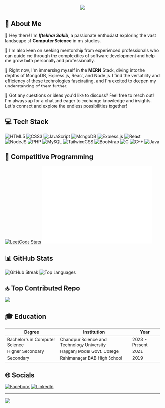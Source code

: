 <p align="center">
 <img src="https://github.com/SAKIB797/sakib797/assets/99905109/d76225c9-87d1-4f0c-88d8-38c02898beab" style=" width: 20%;">
</p>

## 💫 About Me   
👋 Hey there! I'm **_Iftekhar Sakib_**, a passionate enthusiast exploring the vast landscape of **Computer Science** in my studies.<!-- I'm deeply interested in various technologies and their applications. I'm currently on the lookout for collaboration opportunities in Open Source Projects, as I believe in the power of teamwork and collective learning.-->

🤝 I'm also keen on seeking mentorship from experienced professionals who can guide me through the complexities of software development and help me grow both personally and professionally. 

🌱 Right now, I'm immersing myself in the **MERN** Stack, diving into the depths of MongoDB, Express.js, React, and Node.js. I find the versatility and efficiency of these technologies fascinating, and I'm excited to deepen my understanding of them further. 

💬 Got any questions or ideas you'd like to discuss? Feel free to reach out! I'm always up for a chat and eager to exchange knowledge and insights. Let's connect and explore the endless possibilities together! 

## 💻 Tech Stack
![HTML5](https://img.shields.io/badge/html5-%23E34F26.svg?style=for-the-badge&logo=html5&logoColor=white) ![CSS3](https://img.shields.io/badge/css3-%231572B6.svg?style=for-the-badge&logo=css3&logoColor=white) ![JavaScript](https://img.shields.io/badge/javascript-%23323330.svg?style=for-the-badge&logo=javascript&logoColor=%23F7DF1E)  ![MongoDB](https://img.shields.io/badge/MongoDB-%234ea94b.svg?style=for-the-badge&logo=mongodb&logoColor=white) ![Express.js](https://img.shields.io/badge/express.js-%23404d59.svg?style=for-the-badge&logo=express&logoColor=%2361DAFB) ![React](https://img.shields.io/badge/react-%2320232a.svg?style=for-the-badge&logo=react&logoColor=%2361DAFB) ![NodeJS](https://img.shields.io/badge/node.js-6DA55F?style=for-the-badge&logo=node.js&logoColor=white) ![PHP](https://img.shields.io/badge/php-%23777BB4.svg?style=for-the-badge&logo=php&logoColor=white) ![MySQL](https://img.shields.io/badge/mysql-%230074A3.svg?style=for-the-badge&logo=mysql&logoColor=white)  ![TailwindCSS](https://img.shields.io/badge/tailwindcss-%2338B2AC.svg?style=for-the-badge&logo=tailwind-css&logoColor=white) ![Bootstrap](https://img.shields.io/badge/bootstrap-%238511FA.svg?style=for-the-badge&logo=bootstrap&logoColor=white) <!-- ![Figma](https://img.shields.io/badge/figma-%23F24E1E.svg?style=for-the-badge&logo=figma&logoColor=white) -->  ![C](https://img.shields.io/badge/C-%2300599C.svg?style=for-the-badge&logo=c&logoColor=white) ![C++](https://img.shields.io/badge/C++-%2300599C.svg?style=for-the-badge&logo=c%2B%2B&logoColor=white)    ![Java](https://img.shields.io/badge/Java-%23007396.svg?style=for-the-badge&logo=java&logoColor=white) 
  

## 🏅 Competitive Programming
<a href="https://leetcode.com/u/ihSakib" target="_blank"><img src="https://leetcard.jacoblin.cool/ihSakib?theme=dark&font=Noto%20Sans%20Tirhuta&ext=activity" alt="LeetCode Stats"  height="250px"></a> <a href="https://codeforces.com/profile/SAKIB797"  target="_blank"><img src="https://raw.githubusercontent.com/sakib797/cf-stats/main/output/light_card.svg#gh-dark-mode-only" alt="Codeforces Stats" height="253px"></a>

## 📊 GitHub Stats
<!-- ![](https://github-readme-stats.vercel.app/api?username=SAKIB797&theme=react&hide_border=false&include_all_commits=false&count_private=true) -->
 <img  style="height: 180px; " src="https://github-readme-streak-stats.herokuapp.com/?user=ihSakib&theme=react&hide_border=false" alt="GitHub Streak">    <img style="height: 180px;"
        src="https://github-readme-stats.vercel.app/api/top-langs/?username=ihSakib&theme=react&hide_border=false&include_all_commits=false&count_private=true&layout=compact"
        alt="Top Languages">

## 🔝 Top Contributed Repo
![](https://github-contributor-stats.vercel.app/api?username=ihSakib&limit=5&theme=dark&combine_all_yearly_contributions=true)

## 🎓 Education

| Degree        | Institution                      | Year            |
| ------------- | -------------------------------- | --------------- |
| Bachelor's in Computer Science | Chandpur Science and Technology University   | 2023 - Present |
| Higher Secondary | Hajiganj Model Govt. College | 2021 |
| Secondary | Rahimanagar BAB High School | 2019 |


## 🌐 Socials
[![Facebook](https://img.shields.io/badge/Facebook-%231877F2.svg?logo=Facebook&logoColor=white)](https://facebook.com/ihsakib0) [![LinkedIn](https://img.shields.io/badge/LinkedIn-%230077B5.svg?logo=linkedin&logoColor=white)](https://linkedin.com/in/ihSakib) 

---

![](https://visitcount.itsvg.in/api?id=ihSakib&icon=0&color=0)
